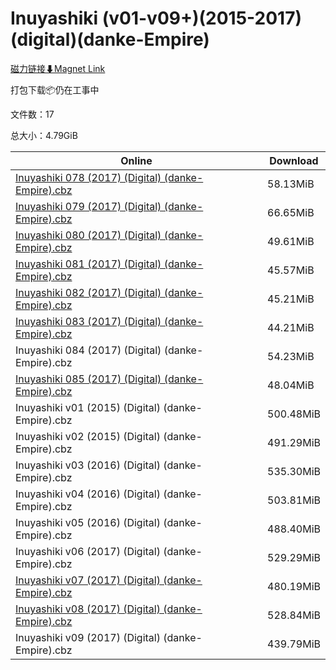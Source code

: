 # Inuyashiki (v01-v09+)(2015-2017)(digital)(danke-Empire)

[磁力链接⬇Magnet Link](magnet:?xt=urn:btih:34f561fb1df840a6142c6098f4d222987c8b2d96&dn=Inuyashiki%20%28v01-v09%2B%29%282015-2017%29%28digital%29%28danke-Empire%29)

打包下载📦仍在工事中

文件数：17

总大小：4.79GiB

Online | Download
--- | ---
[Inuyashiki 078 (2017) (Digital) (danke-Empire).cbz](https://github.com/alicewish/markdown/blob/master/comic/Inuyashiki-078-2017-Digital-danke-Empire-cbz.md) | 58.13MiB
[Inuyashiki 079 (2017) (Digital) (danke-Empire).cbz](https://github.com/alicewish/markdown/blob/master/comic/Inuyashiki-079-2017-Digital-danke-Empire-cbz.md) | 66.65MiB
[Inuyashiki 080 (2017) (Digital) (danke-Empire).cbz](https://github.com/alicewish/markdown/blob/master/comic/Inuyashiki-080-2017-Digital-danke-Empire-cbz.md) | 49.61MiB
[Inuyashiki 081 (2017) (Digital) (danke-Empire).cbz](https://github.com/alicewish/markdown/blob/master/comic/Inuyashiki-081-2017-Digital-danke-Empire-cbz.md) | 45.57MiB
[Inuyashiki 082 (2017) (Digital) (danke-Empire).cbz](https://github.com/alicewish/markdown/blob/master/comic/Inuyashiki-082-2017-Digital-danke-Empire-cbz.md) | 45.21MiB
[Inuyashiki 083 (2017) (Digital) (danke-Empire).cbz](https://github.com/alicewish/markdown/blob/master/comic/Inuyashiki-083-2017-Digital-danke-Empire-cbz.md) | 44.21MiB
Inuyashiki 084 (2017) (Digital) (danke-Empire).cbz | 54.23MiB
[Inuyashiki 085 (2017) (Digital) (danke-Empire).cbz](https://github.com/alicewish/markdown/blob/master/comic/Inuyashiki-085-2017-Digital-danke-Empire-cbz.md) | 48.04MiB
Inuyashiki v01 (2015) (Digital) (danke-Empire).cbz | 500.48MiB
Inuyashiki v02 (2015) (Digital) (danke-Empire).cbz | 491.29MiB
Inuyashiki v03 (2016) (Digital) (danke-Empire).cbz | 535.30MiB
Inuyashiki v04 (2016) (Digital) (danke-Empire).cbz | 503.81MiB
Inuyashiki v05 (2016) (Digital) (danke-Empire).cbz | 488.40MiB
Inuyashiki v06 (2017) (Digital) (danke-Empire).cbz | 529.29MiB
[Inuyashiki v07 (2017) (Digital) (danke-Empire).cbz](https://github.com/alicewish/markdown/blob/master/comic/Inuyashiki-v07-2017-Digital-danke-Empire-cbz.md) | 480.19MiB
[Inuyashiki v08 (2017) (Digital) (danke-Empire).cbz](https://github.com/alicewish/markdown/blob/master/comic/Inuyashiki-v08-2017-Digital-danke-Empire-cbz.md) | 528.84MiB
Inuyashiki v09 (2017) (Digital) (danke-Empire).cbz | 439.79MiB